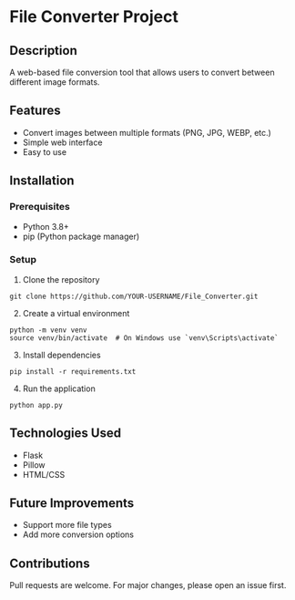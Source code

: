 # File Converter Project

## Description
A web-based file conversion tool that allows users to convert between different image formats.

## Features
- Convert images between multiple formats (PNG, JPG, WEBP, etc.)
- Simple web interface
- Easy to use

## Installation

### Prerequisites
- Python 3.8+
- pip (Python package manager)

### Setup
1. Clone the repository
```
git clone https://github.com/YOUR-USERNAME/File_Converter.git
```

2. Create a virtual environment
```
python -m venv venv
source venv/bin/activate  # On Windows use `venv\Scripts\activate`
```

3. Install dependencies
```
pip install -r requirements.txt
```

4. Run the application
```
python app.py
```

## Technologies Used
- Flask
- Pillow
- HTML/CSS

## Future Improvements
- Support more file types
- Add more conversion options

## Contributions
Pull requests are welcome. For major changes, please open an issue first.
